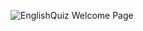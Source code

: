 ![EnglishQuiz Welcome Page](https://user-images.githubusercontent.com/70960219/105916299-72b25d80-600f-11eb-8818-ff8ebac1ff00.gif)
